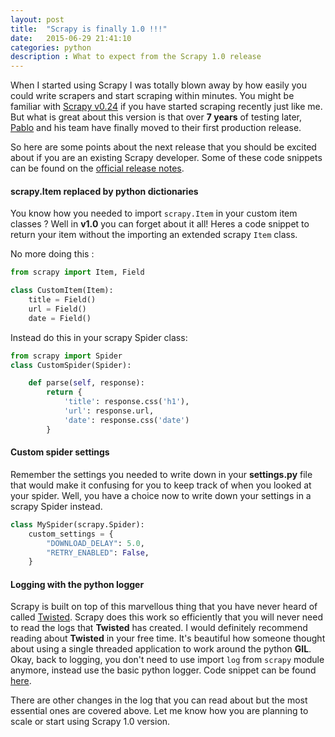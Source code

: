 ```yaml
---
layout: post
title:  "Scrapy is finally 1.0 !!!"
date:   2015-06-29 21:41:10
categories: python
description : What to expect from the Scrapy 1.0 release
---
```

When I started using Scrapy I was totally blown away by how easily you could write scrapers and start scraping within minutes. You might be familiar with [Scrapy v0.24](http://scrapy.readthedocs.org/en/0.24/) if you have started scraping recently just like me. But what  is great about this version is that over __7 years__ of testing later, [Pablo](https://github.com/pablohoffman) and his team have finally moved to their first production release.

So here are some points about the next release that you should be excited about if you are an existing Scrapy developer. Some of these code snippets can be found on the [official release notes](http://scrapy.readthedocs.org/en/latest/news.html#release-notes).

#### scrapy.Item replaced by python dictionaries
You know how you needed to import `scrapy.Item` in your custom item classes ? Well in __v1.0__ you can forget about it all! Heres a code snippet to return your item without the importing an extended scrapy `Item` class.

No more doing this :

```python
from scrapy import Item, Field

class CustomItem(Item):
    title = Field()
    url = Field()
    date = Field()
```

Instead do this in your scrapy Spider class:

```python
from scrapy import Spider
class CustomSpider(Spider):

    def parse(self, response):
        return {
            'title': response.css('h1'), 
            'url': response.url,
            'date': response.css('date')
        }
```

#### Custom spider settings
Remember the settings you needed to write down in your __settings.py__ file that would make it confusing for you to keep track of when you looked at your spider. Well, you have a choice now to write down your settings in a scrapy Spider instead. 

```python
class MySpider(scrapy.Spider):
    custom_settings = {
        "DOWNLOAD_DELAY": 5.0,
        "RETRY_ENABLED": False,
    }
``` 

#### Logging with the python logger
Scrapy is built on top of this marvellous thing that you have never heard of called [Twisted](http://twistedmatrix.com). Scrapy does this work so efficiently that you will never need to read the logs that __Twisted__ has created. I would definitely recommend reading about __Twisted__ in your free time. It's beautiful how someone thought about using a single threaded application to work around the python __GIL__. Okay, back to logging, you don't need to use import `log` from `scrapy` module anymore, instead use the basic python logger. Code snippet can be found [here](http://scrapy.readthedocs.org/en/latest/news.html#python-logging).


There are other changes in the log that you can read about but the most essential ones are covered above. Let me know how you are planning to scale or start using Scrapy 1.0 version.